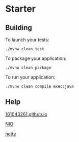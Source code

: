 # Starter

## Building

To launch your tests:

```
./mvnw clean test
```

To package your application:

```
./mvnw clean package
```

To run your application:

```
./mvnw clean compile exec:java
```

## Help

[161043261.github.io](https://161043261.github.io)

[NIO](./NIO.md)

[netty](./netty)
